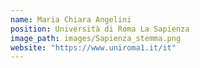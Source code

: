 ```yaml
---
name: Maria Chiara Angelini
position: Università di Roma La Sapienza
image_path: images/Sapienza_stemma.png
website: "https://www.uniroma1.it/it"
---
```

